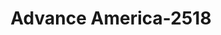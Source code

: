 ---
f_zip-code: 98371
f_state-code: WA
title: Advance America-2518
f_phone: 253-435-1240
f_city-only: Puyallup
f_address: Meridian Avenue Puyallup
f_location-unique-id: '2518'
slug: advance-america-2518
updated-on: '2024-05-30T13:46:58.046Z'
created-on: '2024-05-30T13:36:59.803Z'
published-on: '2024-05-30T13:54:32.469Z'
f_city-state: cms/city/puyallup-wa.md
f_company: cms/company/advance-america.md
f_state: cms/state/washington.md
layout: '[payday-loan].html'
tags: payday-loan
---